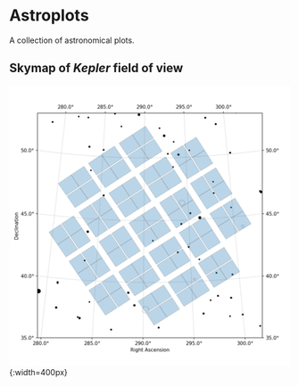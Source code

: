 Astroplots
==========

A collection of astronomical plots.

Skymap of *Kepler* field of view
---------------------------------

![Kepler Map](https://github.com/wangleon/astroplots/blob/master/keplermap/kepler_map.png){:width=400px}

